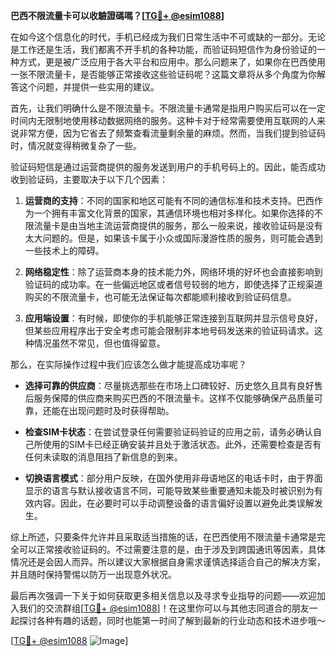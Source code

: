 **巴西不限流量卡可以收驗證碼嗎？[[TG💪+ @esim1088](https://t.me/s/esim1088)]**

在如今这个信息化的时代，手机已经成为我们日常生活中不可或缺的一部分。无论是工作还是生活，我们都离不开手机的各种功能，而验证码短信作为身份验证的一种方式，更是被广泛应用于各大平台和应用中。那么问题来了，如果你在巴西使用一张不限流量卡，是否能够正常接收这些验证码呢？这篇文章将从多个角度为你解答这个问题，并提供一些实用的建议。

首先，让我们明确什么是不限流量卡。不限流量卡通常是指用户购买后可以在一定时间内无限制地使用移动数据网络的服务。这种卡对于经常需要使用互联网的人来说非常方便，因为它省去了频繁查看流量剩余量的麻烦。然而，当我们提到验证码时，情况就变得稍微复杂了一些。

验证码短信是通过运营商提供的服务发送到用户的手机号码上的。因此，能否成功收到验证码，主要取决于以下几个因素：

1. **运营商的支持**：不同的国家和地区可能有不同的通信标准和技术支持。巴西作为一个拥有丰富文化背景的国家，其通信环境也相对多样化。如果你选择的不限流量卡是由当地主流运营商提供的服务，那么一般来说，接收验证码是没有太大问题的。但是，如果该卡属于小众或国际漫游性质的服务，则可能会遇到一些技术上的障碍。

2. **网络稳定性**：除了运营商本身的技术能力外，网络环境的好坏也会直接影响到验证码的成功率。在一些偏远地区或者信号较弱的地方，即使选择了正规渠道购买的不限流量卡，也可能无法保证每次都能顺利接收到验证码信息。

3. **应用端设置**：有时候，即使你的手机能够正常连接到互联网并显示信号良好，但某些应用程序出于安全考虑可能会限制非本地号码发送来的验证码请求。这种情况虽然不常见，但也值得留意。

那么，在实际操作过程中我们应该怎么做才能提高成功率呢？

- **选择可靠的供应商**：尽量挑选那些在市场上口碑较好、历史悠久且具有良好售后服务保障的供应商来购买巴西的不限流量卡。这样不仅能够确保产品质量可靠，还能在出现问题时及时获得帮助。
  
- **检查SIM卡状态**：在尝试登录任何需要验证码验证的应用之前，请务必确认自己所使用的SIM卡已经正确安装并且处于激活状态。此外，还需要检查是否有任何未读取的消息阻挡了新信息的到来。

- **切换语言模式**：部分用户反映，在国外使用非母语地区的电话卡时，由于界面显示的语言与默认接收语言不同，可能导致某些重要通知未能及时被识别为有效内容。因此，在必要时可以手动调整设备的语言偏好设置以避免此类误解发生。

综上所述，只要条件允许并且采取适当措施的话，在巴西使用不限流量卡通常是完全可以正常接收验证码的。不过需要注意的是，由于涉及到跨国通讯等因素，具体情况还是会因人而异。所以建议大家根据自身需求谨慎选择适合自己的解决方案，并且随时保持警惕以防万一出现意外状况。

最后再次强调一下关于如何获取更多相关信息以及寻求专业指导的问题——欢迎加入我们的交流群组[[TG💪+ @esim1088](https://t.me/s/esim1088)]！在这里你可以与其他志同道合的朋友一起探讨各种有趣的话题，同时也能第一时间了解到最新的行业动态和技术进步哦～

[[TG💪+ @esim1088](https://t.me/s/esim1088) ![Image](https://i.postimg.cc/4NQfJmqS/Snipaste-2025-05-13-00-14-12.png)]